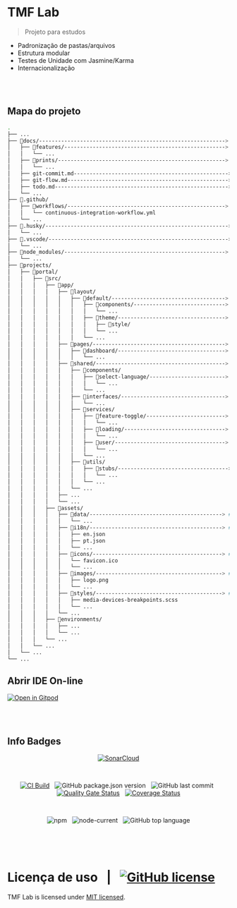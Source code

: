 # TMF Lab

> Projeto para estudos

- Padronização de pastas/arquivos
- Estrutura modular
- Testes de Unidade com Jasmine/Karma
- Internacionalização

<br>
<br>

## Mapa do projeto

```sh
.
├── ...
├── 📁docs/-----------------------------------------------------------> # Documentação.
│   ├── 📁features/---------------------------------------------------> # Arquivos com detalhes de próximos passos/implementações.
│   │   └── ...
│   ├── 📁prints/-----------------------------------------------------> # Imagens usadas na documentação.
│   │   └── ...
│   ├── git-commit.md-------------------------------------------------> # Guia de como fazer um commit no projeto.
│   ├── git-flow.md---------------------------------------------------> # Guia de branch's.
│   ├── todo.md-------------------------------------------------------> # Rascunho do que estou fazendo.
│   └── ...
├── 📁.github/
│   ├── 📁workflows/--------------------------------------------------> # Arquivo yml com o fluxo de CI/CD
│   │   └── continuous-integration-workflow.yml
│   └── ...
├── 📁.husky/----------------------------------------------------------> # Arquivos de configuração do pre commit/push
│   └── ...
├── 📁.vscode/---------------------------------------------------------> # Arquivos com extensões, snippets, settings do vscode.
│   └── ...
├── 📁node_modules/---------------------------------------------------> # Pacotes usados no projeto.
│   └── ...
├── 📁projects/
│   ├── 📁portal/
│   │   ├── 📁src/
│   │   │   ├── 📁app/
│   │   │   │   ├── 📁layout/
│   │   │   │   │   ├── 📁default/------------------------------------> # Modulo do theme default.
│   │   │   │   │   │   ├── 📁components/-----------------------------> # Componentes exclusivos do theme default (Top bar, Menu lateral e Footer).
│   │   │   │   │   │   │   └── ...
│   │   │   │   │   │   ├── 📁theme/----------------------------------> # Folhas de estilos para o theme default.
│   │   │   │   │   │   │   ├── 📁style/
│   │   │   │   │   │   │   └── ...
│   │   │   │   │   │   └── ...
│   │   │   │   ├── 📁pages/------------------------------------------> # Diretório das páginas do projeto.
│   │   │   │   │   ├── 📁dashboard/----------------------------------> # Modulo página de dashboard.
│   │   │   │   │   │   └── ...
│   │   │   │   ├── 📁shared/-----------------------------------------> # Diretório das itens compartilhados por todo o projeto.
│   │   │   │   │   ├── 📁components/
│   │   │   │   │   │   ├── 📁select-language/------------------------> # Modulo componente que faz a troca de linguagem / tradução.
│   │   │   │   │   │   │   └── ...
│   │   │   │   │   │   └── ...
│   │   │   │   │   ├── 📁interfaces/---------------------------------> # Arquivos de interfaces / model.
│   │   │   │   │   │   └── ...
│   │   │   │   │   ├── 📁services/
│   │   │   │   │   │   ├── 📁feature-toggle/-------------------------> # Serviço que busca as feature toggles.
│   │   │   │   │   │   │   └── ...
│   │   │   │   │   │   ├── 📁loading/--------------------------------> # Serviço que controla o loading nas páginas (requisição http).
│   │   │   │   │   │   │   └── ...
│   │   │   │   │   │   ├── 📁user/-----------------------------------> # Serviço de controle de usuário.
│   │   │   │   │   │   │   └── ...
│   │   │   │   │   │   └── ...
│   │   │   │   │   ├── 📁utils/
│   │   │   │   │   │   ├── 📁stubs/-----------------------------------> # Stubs / Mocks reutilizados em testes de unidade.
│   │   │   │   │   │   │   └── ...
│   │   │   │   │   │   └── ...
│   │   │   │   │   └── ...
│   │   │   │   ├── ...
│   │   │   │   └── ...
│   │   │   ├── 📁assets/
│   │   │   │   ├── 📁data/------------------------------------------> # Dados para um fake api.
│   │   │   │   │   └── ...
│   │   │   │   ├── 📁i18n/------------------------------------------> # Arquivos de tradução do projeto en / pt.
│   │   │   │   │   ├── en.json
│   │   │   │   │   ├── pt.json
│   │   │   │   │   └── ...
│   │   │   │   ├── 📁icons/-----------------------------------------> # Icones personalizados.
│   │   │   │   │   └── favicon.ico
│   │   │   │   │   └── ...
│   │   │   │   ├── 📁images/----------------------------------------> # Imagens.
│   │   │   │   │   ├── logo.png
│   │   │   │   │   └── ...
│   │   │   │   ├── 📁styles/----------------------------------------> # Folhas de estilos compartilháveis.
│   │   │   │   │   ├── media-devices-breakpoints.scss
│   │   │   │   │   └── ...
│   │   │   │   └── ...
│   │   │   ├── 📁environments/
│   │   │   │   ├── ...
│   │   │   │   └── ...
│   │   │   └── ...
│   │   └── ...
│   └── ...
└── ...
```

## Abrir IDE On-line

[![Open in Gitpod](https://gitpod.io/button/open-in-gitpod.svg)](https://gitpod.io/workspaces)

<br>
<br>

## Info Badges

<div>
<div align="center">

[![SonarCloud](https://sonarcloud.io/images/project_badges/sonarcloud-white.svg)](https://sonarcloud.io/summary/new_code?id=martins86_tmf-lab)

</div>
</div>

<br>

<div>
<div align="center">

[![CI Build](https://github.com/martins86/tmf-lab/actions/workflows/continuous-integration-workflow.yml/badge.svg)](https://github.com/martins86/tmf-lab/actions/workflows/continuous-integration-workflow.yml)
&nbsp;
![GitHub package.json version](https://img.shields.io/github/package-json/v/martins86/mfe-portal)
&nbsp;
![GitHub last commit](https://img.shields.io/github/last-commit/martins86/tmf-lab)
&nbsp;
[![Quality Gate Status](https://sonarcloud.io/api/project_badges/measure?project=martins86_tmf-lab&metric=alert_status)](https://sonarcloud.io/summary/new_code?id=martins86_tmf-lab)
&nbsp;
[![Coverage Status](https://coveralls.io/repos/github/martins86/tmf-lab/badge.svg?branch=master)](https://coveralls.io/github/martins86/tmf-lab?branch=master)

</div>
</div>

<br>

<div>
<div align="center">

![npm](https://img.shields.io/npm/v/npm)
&nbsp;
![node-current](https://img.shields.io/node/v/latest-version)
&nbsp;
![GitHub top language](https://img.shields.io/github/languages/top/martins86/mfe-portal)

</div>
</div>

<br>
<br>
<br>

# Licença de uso &nbsp; | &nbsp; [![GitHub license](https://img.shields.io/github/license/martins86/tmf-lab)](https://github.com/martins86/tmf-lab/blob/main/LICENSE)

TMF Lab is licensed under [MIT licensed](./LICENSE).
